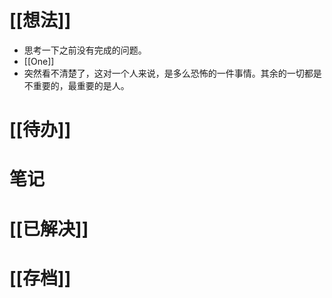 # [[想法]]
- 思考一下之前没有完成的问题。
- [[One]]
- 突然看不清楚了，这对一个人来说，是多么恐怖的一件事情。其余的一切都是不重要的，最重要的是人。

# [[待办]]

# 笔记

# [[已解决]]

# [[存档]]